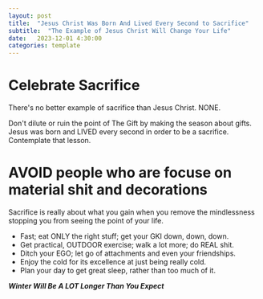 ```yaml
---
layout: post
title:  "Jesus Christ Was Born And Lived Every Second to Sacrifice"
subtitle:  "The Example of Jesus Christ Will Change Your Life"
date:   2023-12-01 4:30:00
categories: template
---
```



# Celebrate Sacrifice

There's no better example of sacrifice than Jesus Christ. NONE.

Don't dilute or ruin the point of The Gift by making the season about gifts. Jesus was born and LIVED every second in order to be a sacrifice. Contemplate that lesson.

# AVOID people who are focuse on material shit and decorations

Sacrifice is really about what you gain when you remove the mindlessness stopping you from seeing the point of your life. 

* Fast; eat ONLY the right stuff; get your GKI down, down, down.
* Get practical, OUTDOOR exercise; walk a lot more; do REAL shit.
* Ditch your EGO; let go of attachments and even your friendships.
* Enjoy the cold for its excellence at just being really cold.
* Plan your day to get great sleep, rather than too much of it.

***Winter Will Be A LOT Longer Than You Expect***

